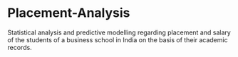 # Placement-Analysis
Statistical analysis and predictive modelling regarding placement and salary of the students of a business school in India on the basis of their academic records.
